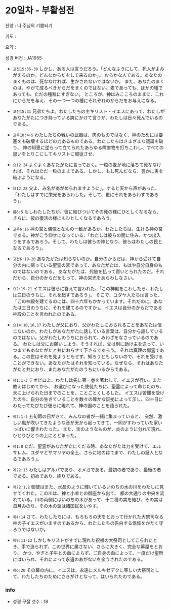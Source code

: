# 20일차 - 부활성전

찬양 : 나 주님의 기쁨되기

기도 : 

요약 : 

성경 버전 : JA1955

- `고전15:35-38` しかし、ある人は言うだろう。「どんなふうにして、死人がよみがえるのか。どんなからだをして来るのか」。 おろかな人である。あなたのまくものは、死ななければ、生かされないではないか。 また、あなたのまくのは、やがて成るべきからだをまくのではない。麦であっても、ほかの種であっても、ただの種粒にすぎない。 ところが、神はみこころのままに、これにからだを与え、その一つ一つの種にそれぞれのからだをお与えになる。

- `고전15:31` 兄弟たちよ。わたしたちの主キリスト・イエスにあって、わたしがあなたがたにつき持っている誇にかけて言うが、わたしは日々死んでいるのである。

- `고후10:4-5` わたしたちの戦いの武器は、肉のものではなく、神のためには要塞をも破壊するほどの力あるものである。わたしたちはさまざまな議論を破り、 神の知恵に逆らって立てられたあらゆる障害物を打ちこわし、すべての思いをとりこにしてキリストに服従させ、

- `요12:24` よくよくあなたがたに言っておく。一粒の麦が地に落ちて死ななければ、それはただ一粒のままである。しかし、もし死んだなら、豊かに実を結ぶようになる。

- `요12:28` 父よ、み名があがめられますように」。すると天から声があった、「わたしはすでに栄光をあらわした。そして、更にそれをあらわすであろう」。

- `롬6:5` もしわたしたちが、彼に結びついてその死の様にひとしくなるなら、さらに、彼の復活の様にもひとしくなるであろう。

- `고후6:16` 神の宮と偶像となんの一致があるか。わたしたちは、生ける神の宮である。神がこう仰せになっている、「わたしは彼らの間に住み、かつ出入りをするであろう。そして、わたしは彼らの神となり、彼らはわたしの民となるであろう」。

- `고전6:19-20` あなたがたは知らないのか。自分のからだは、神から受けて自分の内に宿っている聖霊の宮であって、あなたがたは、もはや自分自身のものではないのである。 あなたがたは、代価を払って買いとられたのだ。それだから、自分のからだをもって、神の栄光をあらわしなさい。

- `요2:19-21` イエスは彼らに答えて言われた、「この神殿をこわしたら、わたしは三日のうちに、それを起すであろう」。 そこで、ユダヤ人たちは言った、「この神殿を建てるのには、四十六年もかかっています。それだのに、あなたは三日のうちに、それを建てるのですか」。 イエスは自分のからだである神殿のことを言われたのである。

- `요14:10,16,17` わたしが父におり、父がわたしにおられることをあなたは信じないのか。わたしがあなたがたに話している言葉は、自分から話しているのではない。父がわたしのうちにおられて、みわざをなさっているのである。 わたしは父にお願いしよう。そうすれば、父は別に助け主を送って、いつまでもあなたがたと共におらせて下さるであろう。 それは真理の御霊である。この世はそれを見ようともせず、知ろうともしないので、それを受けることができない。あなたがたはそれを知っている。なぜなら、それはあなたがたと共におり、またあなたがたのうちにいるからである。

- `행1:1-3` テオピロよ、わたしは先に第一巻を著わして、イエスが行い、また教えはじめてから、 お選びになった使徒たちに、聖霊によって命じたのち、天に上げられた日までのことを、ことごとくしるした。 イエスは苦難を受けたのち、自分の生きていることを数々の確かな証拠によって示し、四十日にわたってたびたび彼らに現れて、神の国のことを語られた。

- `행2:1-3` 五旬節の日がきて、みんなの者が一緒に集まっていると、 突然、激しい風が吹いてきたような音が天から起ってきて、一同がすわっていた家いっぱいに響きわたった。 また、舌のようなものが、炎のように分れて現れ、ひとりびとりの上にとどまった。

- `행1:8` ただ、聖霊があなたがたにくだる時、あなたがたは力を受けて、エルサレム、ユダヤとサマリヤの全土、さらに地のはてまで、わたしの証人となるであろう」。

- `계22:13` わたしはアルパであり、オメガである。最初の者であり、最後の者である。初めであり、終りである。

- `계22:1,2` 御使はまた、水晶のように輝いているいのちの水の川をわたしに見せてくれた。この川は、神と小羊との御座から出て、 都の大通りの中央を流れている。川の両側にはいのちの木があって、十二種の実を結び、その実は毎月みのり、その木の葉は諸国民をいやす。

- `히4:14` さて、わたしたちには、もろもろの天をとおって行かれた大祭司なる神の子イエスがいますのであるから、わたしたちの告白する信仰をかたく守ろうではないか。

- `히9:11-12` しかしキリストがすでに現れた祝福の大祭司としてこられたとき、手で造られず、この世界に属さない、さらに大きく、完全な幕屋をとおり、 かつ、やぎと子牛との血によらず、ご自身の血によって、一度だけ聖所にはいられ、それによって永遠のあがないを全うされたのである。

- `히6:20` その幕の内に、イエスは、永遠にメルキゼデクに等しい大祭司として、わたしたちのためにさきがけとなって、はいられたのである。

### info

- 성경 구절 갯수 : 18
